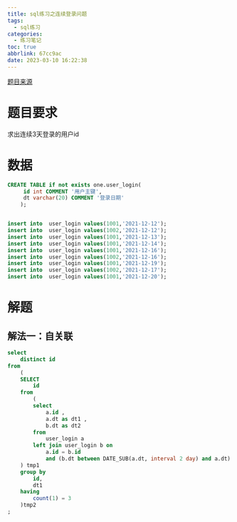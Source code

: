 ```yaml
---
title: sql练习之连续登录问题
tags:
  - sql练习
categories:
  - 练习笔记
toc: true
abbrlink: 67cc9ac
date: 2023-03-10 16:22:38
---
```

[题目来源](https://mp.weixin.qq.com/s?__biz=MzU5NTc1NzE2OA==&mid=2247484833&idx=1&sn=2a965091ec5ec09fe10185fecbf92779&chksm=fe6c54bec91bdda83229a33ceefb0358f408ed24ac5048eb48dbe6911b795b1536971a98ab57&scene=21#wechat_redirect)

# 题目要求
求出连续3天登录的用户id

# 数据
```sql
CREATE TABLE if not exists one.user_login(
     id int COMMENT '用户主键',
     dt varchar(20) COMMENT '登录日期'
    );


insert into  user_login values(1001,'2021-12-12');
insert into  user_login values(1002,'2021-12-12');
insert into  user_login values(1001,'2021-12-13');
insert into  user_login values(1001,'2021-12-14');
insert into  user_login values(1001,'2021-12-16');
insert into  user_login values(1002,'2021-12-16');
insert into  user_login values(1001,'2021-12-19');
insert into  user_login values(1002,'2021-12-17');
insert into  user_login values(1001,'2021-12-20');

```

# 解题
## 解法一：自关联
```sql
select
	distinct id
from
	(
	SELECT
		id
	from
		(
		select
			a.id ,
			a.dt as dt1 ,
			b.dt as dt2
		from
			user_login a
		left join user_login b on
			a.id = b.id
			and (b.dt between DATE_SUB(a.dt, interval 2 day) and a.dt)
	) tmp1
	group by
		id,
		dt1
	having
		count(1) = 3
	)tmp2
;
```





